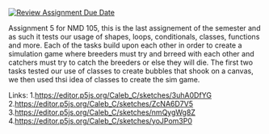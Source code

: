 [![Review Assignment Due Date](https://classroom.github.com/assets/deadline-readme-button-24ddc0f5d75046c5622901739e7c5dd533143b0c8e959d652212380cedb1ea36.svg)](https://classroom.github.com/a/pJv4oXRo)

Assignment 5 for NMD 105, this is the last assignement of the semester and as such it tests our usage of shapes, loops, conditionals, classes, functions and more.
Each of the tasks build upon each other in order to create a simulation game where breeders must try and brreed with each other and catchers must try to catch the breeders or else they will die. 
The first two tasks tested our use of classes to create bubbles that shook on a canvas, we then used thsi idea of classes to create the sim game.


Links:
1.https://editor.p5js.org/Caleb_C/sketches/3uhA0DfYG
2.https://editor.p5js.org/Caleb_C/sketches/ZcNA6D7V5
3.https://editor.p5js.org/Caleb_C/sketches/nmQygWg8Z
4.https://editor.p5js.org/Caleb_C/sketches/yoJPom3P0
